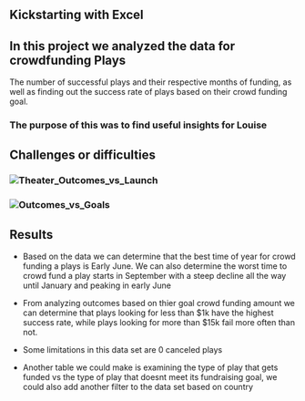 ## Kickstarting with Excel

## In this project we analyzed the data for crowdfunding Plays
The number of successful plays and their respective months of funding, as well as 
finding out the success rate of plays based on their crowd funding goal.

### The purpose of this was to find useful insights for Louise


## Challenges or difficulties


### ![Theater_Outcomes_vs_Launch](https://user-images.githubusercontent.com/102084269/160455038-b6c39cad-82b4-47ca-adf0-c80caede4bf8.png)


### ![Outcomes_vs_Goals](https://user-images.githubusercontent.com/102084269/160455086-4e180b31-880e-40b6-af0f-feee152827b6.png)


## Results
- Based on the data we can determine that the best time of year for crowd funding a
plays is Early June. We can also determine the worst time to crowd fund a play starts in
September with a steep decline all the way until January and peaking in early June

- From analyzing outcomes based on thier goal crowd funding amount we can determine that
plays looking for less than $1k have the highest success rate, while plays looking for
more than $15k fail more often than not.

- Some limitations in this data set are 0 canceled plays

- Another table we could make is examining the type of play that gets funded vs the type of play
that doesnt meet its fundraising goal, we could also add another filter to the data set based on country

